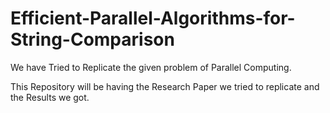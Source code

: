 # Efficient-Parallel-Algorithms-for-String-Comparison

We have Tried to Replicate the given problem of Parallel Computing.

This Repository will be having the Research Paper we tried to replicate and the Results we got.
